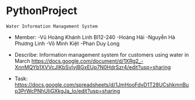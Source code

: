 # PythonProject
    Water Information Management System

* Member:
    -Vũ Hoàng Khánh Linh     BI12-240
    -Hoàng Hải
    -Nguyễn Hà Phương Linh
    -Võ Minh Kiệt
    -Phan Duy Long

* Describe: Information management system for customers using water in March
    https://docs.google.com/document/d/1XRg2_-XnnMQYb1XVVcJIKbSvIvjBGxEUp7N0HdrSzr4/edit?usp=sharing

* Task:
    https://docs.google.com/spreadsheets/d/1JmHooFdvD1T28UCshkmnBup3PrWcPNhUIiGXkgJa_Io/edit?usp=sharing

